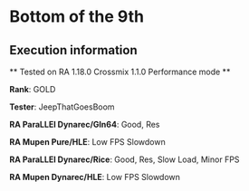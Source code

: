 # Bottom of the 9th 

## Execution information


** Tested on RA 1.18.0 Crossmix 1.1.0 Performance mode **


**Rank**: GOLD


**Tester**: JeepThatGoesBoom



**RA ParaLLEl Dynarec/Gln64**: Good, Res


**RA Mupen Pure/HLE**: Low FPS Slowdown


**RA ParaLLEl Dynarec/Rice**: Good, Res, Slow Load, Minor FPS


**RA Mupen Dynarec/HLE**: Low FPS Slowdown
